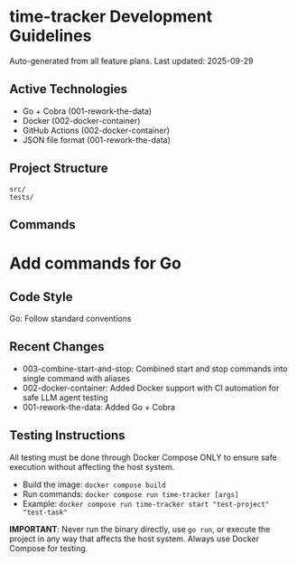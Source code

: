 # time-tracker Development Guidelines

Auto-generated from all feature plans. Last updated: 2025-09-29

## Active Technologies
- Go + Cobra (001-rework-the-data)
- Docker (002-docker-container)
- GitHub Actions (002-docker-container)
- JSON file format (001-rework-the-data)

## Project Structure
```
src/
tests/
```

## Commands
# Add commands for Go

## Code Style
Go: Follow standard conventions

## Recent Changes
- 003-combine-start-and-stop: Combined start and stop commands into single command with aliases
- 002-docker-container: Added Docker support with CI automation for safe LLM agent testing
- 001-rework-the-data: Added Go + Cobra

<!-- MANUAL ADDITIONS START -->
## Testing Instructions

All testing must be done through Docker Compose ONLY to ensure safe execution without affecting the host system.

- Build the image: `docker compose build`
- Run commands: `docker compose run time-tracker [args]`
- Example: `docker compose run time-tracker start "test-project" "test-task"`

**IMPORTANT**: Never run the binary directly, use `go run`, or execute the project in any way that affects the host system. Always use Docker Compose for testing.
<!-- MANUAL ADDITIONS END -->
